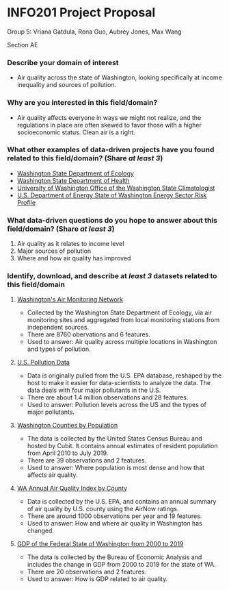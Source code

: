 # INFO201 Project Proposal
Group 5: Vriana Gatdula, Rona Guo, Aubrey Jones, Max Wang

Section AE

### **Describe your domain of interest**
- Air quality across the state of Washington, looking specifically at income inequality and sources of pollution.

### **Why are you interested in this field/domain?**
- Air quality affects everyone in ways we might not realize, and the regulations in place are often skewed to favor those with a higher socioeconomic status. Clean air is a right.

### **What other examples of data-driven projects have you found related to this field/domain? (Share *at least 3*)**
- [Washington State Department of Ecology](https://ecology.wa.gov/)
- [Washington State Department of Health ](https://www.doh.wa.gov/CommunityandEnvironment/AirQuality/OutdoorAir)
- [University of Washington Office of the Washington State Climatologist](https://climate.washington.edu/climate-events/winter-air-pollution-in-washington-state/)
- [U.S. Department of Energy State of Washington Energy Sector Risk Profile](https://www.energy.gov/sites/prod/files/2016/09/f33/WA_Energy%20Sector%20Risk%20Profile.pdf)

### **What data-driven questions do you hope to answer about this field/domain? (Share *at least 3*)**
1. Air quality as it relates to income level
2. Major sources of pollution
3. Where and how air quality has improved

### **Identify, download, and describe at *least 3* datasets related to this field/domain**
1. [Washington's Air Monitoring Network](https://enviwa.ecology.wa.gov/home/map)
    - Collected by the Washington State Department of Ecology, via air monitoring sites and aggregated from local monitoring stations from independent sources.
    - There are 8760 obervations and 6 features.
    - Used to answer: Air quality across multiple locations in Washington and types of pollution.

2. [U.S. Pollution Data](https://www.kaggle.com/sogun3/uspollution?select=pollution_us_2000_2016.csv)
    - Data is originally pulled from the U.S. EPA database, reshaped by the host to make it easier for data-scientists to analyze the data. The data deals with four major pollutants in the U.S.
    - There are about 1.4 million observations and 28 features.
    - Used to answer: Pollution levels across the US and the types of major pollutants.

3. [Washington Counties by Population](https://www.washington-demographics.com/counties_by_population)
    - The data is collected by the United States Census Bureau and hosted by Cubit. It contains annual estimates of resident population from April 2010 to July 2019.
    - There are 39 observations and 2 features.
    - Used to answer: Where population is most dense and how that affects air quality.

4. [WA Annual Air Quality Index by County](https://aqs.epa.gov/aqsweb/airdata/download_files.html)
    - Data is collected by the U.S. EPA, and contains an annual summary of air quality by U.S. county using the AirNow ratings.
    - There are around 1000 observations per year and 19 features.
    - Used to answer: How and where air quality in Washington has changed.

5. [GDP of the Federal State of Washington from 2000 to 2019](https://www.statista.com/statistics/188145/gdp-of-the-us-federal-state-of-washington-since-1997/)
    - The data is collected by the Bureau of Economic Analysis and includes the change in GDP from 2000 to 2019 for the state of WA.
    - There are 20 observations and 2 features.
    - Used to answer: How is GDP related to air quality.
